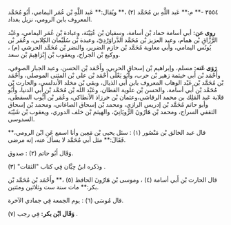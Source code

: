 ٣٥٥٤ -** م:** عَبد اللَّهِ بن مُحَمَّد (٢) ،** ويُقال:** عَبد اللَّهِ بْن عُمَر اليمامي، أَبُو مُحَمَّد المعروف بابن الرومي، نزيل بغداد.

**روى عن:** أبي أسامة حماد بْن أسامة، وسفيان بْن عُيَيْنَة، وعبادة بْن عُمَر اليمامي، وعَبْد الرَّزَّاقِ بْن همام، وعبد العزيز بْن مُحَمَّد الدَّراوَرْدِيّ، وعبدة بْن سُلَيْمان الكِلابي، وعُمَر بْن يُونُس اليمامي، وأبي معاوية مُحَمَّد بْن خازم الضرير، والنضر بْن مُحَمَّد الحرشي (م) ، ووكيع بْن الجراح، ويعقوب بْن إِبْرَاهِيمَ بْن سعد.

**رَوَى عَنه:** مسلم، وإبراهيم بْن إسحاق الحربي، وأَحْمَد بْن الحسن، وعبد الجبار الصوفي، وأَحْمَد بْن أَبي خيثمة زهير بْن حرب، وأَبُو يَعْلَى أَحْمَد بْن علي بْن المثنى الموصلي، وأَحْمَد بْن مُحَمَّد بْن عَبْد الوهاب المعروف بابن أَبي الذيال، وبقي بْن مخلد الأندلسي، والحارث بْن مُحَمَّد بْن أَبي أسامة، والحسن بْن علوية القطان، وعَبْد الله بْن مُحَمَّد بْن أَبي الدنيا، وأَبُو قلابة عَبد المَلِك بن محمد الرقاشي،وعثمان بْن خرزاذ الأنطاكي، وعُمَر بْن أَيُّوب السقطى، وأبو حاتم مُحَمَّد بْن إدريس الرازي، ومحمد بْن إسحاق الصاغاني، ومحمد بْن إسحاق الثقفي السراج، ومحمد بْن هَارُونَ الرُّويَانِيّ، والهيثم بْن خلف الدوري، ويعقوب بْن شَيْبَة السدوسي.

قال عبد الخالق بْن مَنْصُور (١) : سئل يحيى بْن مَعِين وأنا اسمع عَنِ ابْن الرومي،** فَقَالَ:** مثل أبي مُحَمَّد لا يسأل عنه، إنه مرضي.

وَقَال أَبُو حاتم (٢) : صدوق.

وذكره ابنُ حِبَّان فِي كتاب "الثقات" (٣) .

قال الحارث بْن أَبي أسامة (٤) ، وموسى بْن هَارُونَ الحافظ (٥) ،** وأَحْمَد بْن مُحَمَّد بْن بكر:** مات سنة ست وثلاثين ومئتين.

قال مُوسَى (٦) : يوم الجمعة فِي جمادي الآخرة.

**وَقَال ابْن بكر:** فِي رجب (٧) .